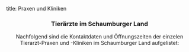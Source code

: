 title: Praxen und Kliniken

<!-- Jumbotron Header -->
<header markdown="1" class="jumbotron">

### Tierärzte im Schaumburger Land

Nachfolgend sind die Kontaktdaten und Öffnungszeiten der einzelen Tierarzt-Praxen und -Kliniken im Schaumburger Land aufgelistet:

</header>

<!-- Vet med logo Lizenz, welches wir von Wikimedia haben:
"<a href="http://commons.wikimedia.org/wiki/File:Vetlogo.svg#mediaviewer/Datei:Vetlogo.svg">Vetlogo</a>“ von uwemueller - <span class="int-own-work">Eigenes Werk</span>. Lizenziert unter <a href="http://creativecommons.org/licenses/by-sa/3.0/" title="Creative Commons Attribution-Share Alike 3.0">CC BY-SA 3.0</a> über <a href="//commons.wikimedia.org/wiki/">Wikimedia Commons</a>.
-->
